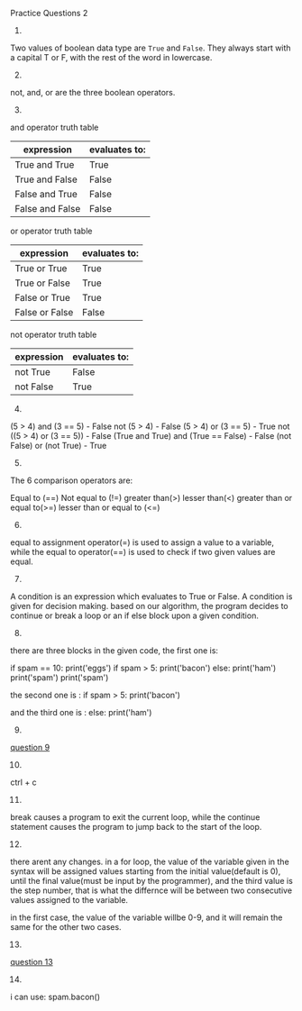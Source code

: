 Practice Questions 2

1. 
Two values of boolean data type are `True` and `False`. They always start with a capital T or F, with the rest of the word in lowercase.

2.
not, and, or are the three boolean operators.

3.
and operator truth table

|expression	|evaluates to:|
|---------------|-------------|
|True and True  |True	      |
|True and False |False	      |
|False and True |False	      |
|False and False|False	      |

or operator truth table

|expression	|evaluates to:|
|---------------|-------------|
|True or True   |True	      |
|True or False  |True	      |
|False or True  |True	      |
|False or False |False	      |

not operator truth table

|expression	|evaluates to:|
|---------------|-------------|
|not True       |False	      |
|not False      |True	      |


4.
(5 > 4) and (3 == 5)			- False
not (5 > 4)				- False
(5 > 4) or (3 == 5)			- True
not ((5 > 4) or (3 == 5))		- False
(True and True) and (True == False)	- False
(not False) or (not True)		- True


5.
The 6 comparison operators are:

Equal to (==)
Not equal to (!=)
greater than(>)
lesser than(<)
greater than or equal to(>=)
lesser than or equal to (<=)

6.
equal to assignment operator(=) is used to assign a value to a variable, while the equal to operator(==) is used to check if two given values are equal.

7.
A condition is an expression which evaluates to True or False. A condition is given for decision making. based on our algorithm, the program decides to continue or break a loop or an if else block upon a given condition.

8.
there are three blocks in the given code, the first one is:

if spam == 10:
    print('eggs')
    if spam > 5:
        print('bacon')
    else:
        print('ham')
    print('spam')
print('spam')


the second one is :
if spam > 5:
        print('bacon')

and the third one is :
else:
        print('ham')

9.
[question 9](./howdy.py)

10.
ctrl + c

11.
break causes a program to exit the current loop, while the continue statement causes the program to jump back to the start of the loop.

12.
there arent any changes. in a for loop, the value of the variable given in the syntax will be assigned values starting from the initial value(default is 0), until the final value(must be input by the programmer), and the third value is the step number, that is what the differnce will be between two consecutive values assigned to the variable. 

in the first case, the value of the variable willbe 0-9, and it will remain the same for the other two cases.

13.
[question 13](../code/1-10_loop.py)

14.

i can use:
spam.bacon()
